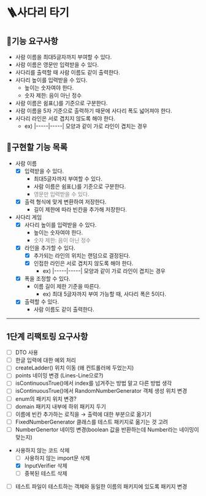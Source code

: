 # 🪜사다리 타기


## 🥭기능 요구사항 
- 사람 이름을 최대5글자까지 부여할 수 있다.
- 사람 이름은 영문만 입력받을 수 있다.
- 사다리를 출력할 때 사람 이름도 같이 출력한다.
- 사다리 높이를 입력받을 수 있다.
  - 높이는 숫자여야 한다.
  - 숫자 제한: 음이 아닌 정수
- 사람 이름은 쉼표(,)를 기준으로 구분한다.
- 사람 이름을 5자 기준으로 출력하기 때문에 사다리 폭도 넓어져야 한다.
- 사다리 라인은 서로 겹치지 않도록 해야 한다.
  - ex) |-----|-----| 모양과 같이 가로 라인이 겹치는 경우 


## 🦕구현할 기능 목록
- 사람 이름
  - [x] 입력받을 수 있다.
    - 최대5글자까지 부여할 수 있다.
    - 사람 이름은 쉼표(,)를 기준으로 구분한다.
    - <span style="color:grey">영문만 입력받을 수 있다.
  - [x] 출력 형식에 맞게 변환하여 저장한다.
    - 길이 제한에 따라 빈칸을 추가해 저장한다.
- 사다리 게임
  - [x] 사다리 높이를 입력받을 수 있다.
    - 높이는 숫자여야 한다.
    - <span style="color:grey">숫자 제한: 음이 아닌 정수
  - [x] 라인을 추가할 수 있다.
    - [x] 추가되는 라인의 위치는 랜덤으로 결정된다.
    - [x] 인접한 라인은 서로 겹치지 않도록 해야 한다.
      - ex) |-----|-----| 모양과 같이 가로 라인이 겹치는 경우
  - [x] 폭을 조정할 수 있다.
      - 이름 길이 제한 기준을 따른다.
          - ex) 최대 5글자까지 부여 가능할 때, 사다리 폭은 5이다.
  - [x] 출력할 수 있다. 
    - 사람 이름도 같이 출력한다.

---

## 1단계 리팩토링 요구사항

- [ ] DTO 사용
- [ ] 한글 입력에 대한 예외 처리
- [ ] createLadder() 위치 이동 (왜 컨트롤러에 두었는지)
- [ ] points 네이밍 변경 (Lines-Line으로?)
- [ ] isContinuousTrue()에서 index를 넘겨주는 방법 말고 다른 방법 생각
- [ ] isContinuousTrue()에서 RandomNumberGenerator 객체 생성 위치 변경
- [ ] enum의 패키지 위치 변경?
- [ ] domain 패키지 내부에 하위 패키지 두기
- [ ] 이름에 빈칸 추가하는 로직을 → 출력에 대한 부분으로 옮기기
- [ ] FixedNumberGenerator 클래스를 테스트 패키지로 옮기는 것 고려
- [ ] NumberGenertor 네이밍 변경(boolean 값을 반환하는데 Number라는 네이밍이 맞는지)
- 사용하지 않는 코드 삭제
  - [ ] 사용하지 않는 import문 삭제
  - [x] InputVerifier 삭제
  - [ ] 중복된 테스트 삭제
- [ ] 테스트 파일이 테스트하는 객체와 동일한 이름의 패키지에 있도록 패키지 변경
